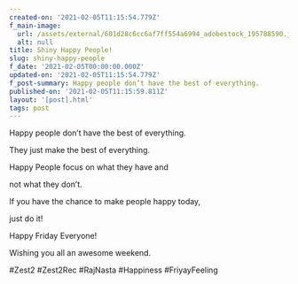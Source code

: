 ```yaml
---
created-on: '2021-02-05T11:15:54.779Z'
f_main-image:
  url: /assets/external/601d28c6cc6af7ff554a6994_adobestock_195788590.jpeg
  alt: null
title: Shiny Happy People!
slug: shiny-happy-people
f_date: '2021-02-05T00:00:00.000Z'
updated-on: '2021-02-05T11:15:54.779Z'
f_post-summary: Happy people don’t have the best of everything.
published-on: '2021-02-05T11:15:59.811Z'
layout: '[post].html'
tags: post
---
```


Happy people don’t have the best of everything.

They just make the best of everything.

Happy People focus on what they have and

not what they don’t.

If you have the chance to make people happy today,

just do it!

Happy Friday Everyone!

Wishing you all an awesome weekend.

#Zest2 #Zest2Rec #RajNasta #Happiness #FriyayFeeling

‍
